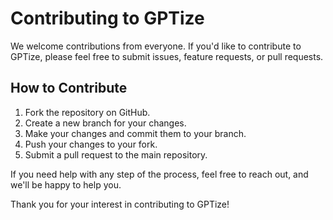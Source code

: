 # Contributing to GPTize

We welcome contributions from everyone. If you'd like to contribute to 
GPTize, please feel free to submit issues, feature requests, or pull 
requests.

## How to Contribute

1. Fork the repository on GitHub.
2. Create a new branch for your changes.
3. Make your changes and commit them to your branch.
4. Push your changes to your fork.
5. Submit a pull request to the main repository.

If you need help with any step of the process, feel free to reach out, and 
we'll be happy to help you.

Thank you for your interest in contributing to GPTize!

